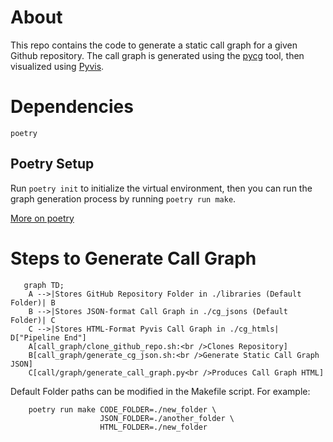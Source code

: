 # About
This repo contains the code to generate a static call graph for a given Github repository. The call graph is generated using the [pycg](!https://github.com/vitsalis/PyCG) tool, then visualized using [Pyvis](!https://github.com/WestHealth/pyvis). 

# Dependencies
```
poetry
```

## Poetry Setup
Run `poetry init` to initialize the virtual environment, then you can run the graph generation process by running `poetry run make`. 

[More on poetry](https://python-poetry.org/docs/managing-environments/)

# Steps to Generate Call Graph
```mermaid
   graph TD;
    A -->|Stores GitHub Repository Folder in ./libraries (Default Folder)| B
    B -->|Stores JSON-format Call Graph in ./cg_jsons (Default Folder)| C
    C -->|Stores HTML-Format Pyvis Call Graph in ./cg_htmls| D["Pipeline End"]
    A[call_graph/clone_github_repo.sh:<br />Clones Repository] 
    B[call_graph/generate_cg_json.sh:<br />Generate Static Call Graph JSON]
    C[call/graph/generate_call_graph.py<br />Produces Call Graph HTML] 
```
Default Folder paths can be modified in the Makefile script. For example:
```
    poetry run make CODE_FOLDER=./new_folder \
                    JSON_FOLDER=./another_folder \
                    HTML_FOLDER=./new_folder
```